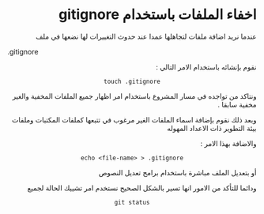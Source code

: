 <div dir="rtl">


# اخفاء الملفات باستخدام gitignore 

عندما نريد اضافة ملفات لتجاهلها عمدا عند حدوث التغييرات لها نضعها في ملف 

<div dir="ltr">
.gitignore
</div>

نقوم بإنشائه باستخدام الامر التالي : 



<div style="text-align:center"> 

`touch .gitignore` 

</div>


ونتاكد من تواجده في مسار المشروع باستخدام امر اظهار جميع الملفات المخفية والغير مخفية سابقا .

وبعد ذلك نقوم بإضافة اسماء الملفات الغير مرغوب في تتبعها كملفات المكتبات وملفات بيئة التطوير ذات الاعداد المهوله

والاضافة بهذا الامر : 



<div style="text-align:center"> 

`echo <file-name> > .gitignore` 

</div>

أو بتعديل الملف مباشرة باستخدام برامج تعديل النصوص 


ودائما للتأكد من الامور انها تسير بالشكل الصحيح نستخدم امر تشييك الحالة لجميع
<div style="text-align:center"> 

`git status` 

</div>
</div>









